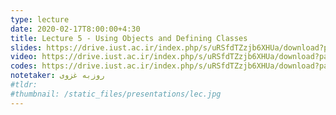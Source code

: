 ```yaml
---
type: lecture
date: 2020-02-17T8:00:00+4:30
title: Lecture 5 - Using Objects and Defining Classes
slides: https://drive.iust.ac.ir/index.php/s/uRSfdTZzjb6XHUa/download?path=%2FSlides&files=S5.pdf
video: https://drive.iust.ac.ir/index.php/s/uRSfdTZzjb6XHUa/download?path=%2FVideos&files=S5.mp4
codes: https://drive.iust.ac.ir/index.php/s/uRSfdTZzjb6XHUa/download?path=%2FCodes&files=S5.zip
notetaker: روزبه غزوی
#tldr: 
#thumbnail: /static_files/presentations/lec.jpg
---
```

